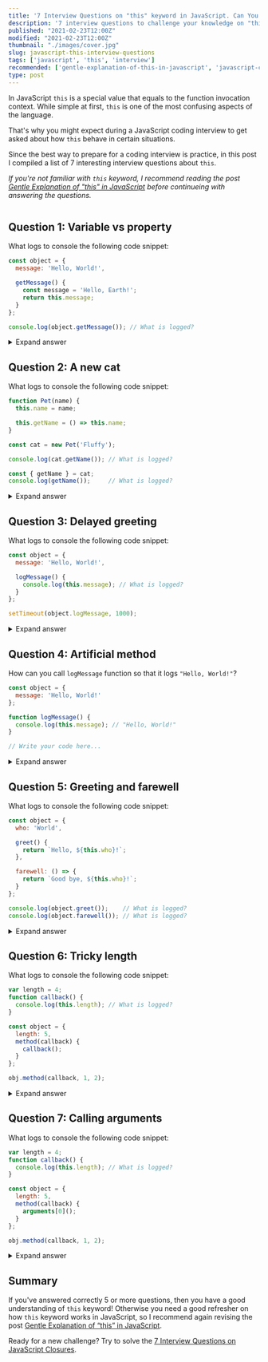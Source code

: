 ```yaml
---
title: '7 Interview Questions on "this" keyword in JavaScript. Can You Answer Them?'
description: '7 interview questions to challenge your knowledge on "this" keyword in JavaScript.'
published: "2021-02-23T12:00Z"
modified: "2021-02-23T12:00Z"
thumbnail: "./images/cover.jpg"
slug: javascript-this-interview-questions
tags: ['javascript', 'this', 'interview']
recommended: ['gentle-explanation-of-this-in-javascript', 'javascript-closures-interview-questions']
type: post
---
```


In JavaScript `this` is a special value that equals to the function invocation context. While simple at first, `this` is one of the most confusing aspects of the language. 

That's why you might expect during a JavaScript coding interview to get asked about how `this` behave in certain situations.  

Since the best way to prepare for a coding interview is practice, in this post I compiled a list of 7 interesting interview questions about `this`.  

*If you're not familiar with `this` keyword, I recommend reading the post [Gentle Explanation of "this" in JavaScript](/gentle-explanation-of-this-in-javascript/) before continueing with answering the questions.*  

```toc
```

## Question 1: Variable vs property

What logs to console the following code snippet:

```javascript
const object = {
  message: 'Hello, World!',

  getMessage() {
    const message = 'Hello, Earth!';
    return this.message;
  }
};

console.log(object.getMessage()); // What is logged?
```

<details>
  <summary>Expand answer</summary>

`'Hello, World!'` is logged to console.  

`object.getMessage()` is a method invocation, that's why `this` inside the method equals `object`.  

There's also a variable declaration `const message = 'Hello, Earth!'` inside the method. The variable doesn't influence anyhow the value of `this.message`.  
</details>

## Question 2: A new cat

What logs to console the following code snippet:

```javascript
function Pet(name) {
  this.name = name;

  this.getName = () => this.name;
}

const cat = new Pet('Fluffy');

console.log(cat.getName()); // What is logged?

const { getName } = cat;
console.log(getName());     // What is logged?
```

<details>
  <summary>Expand answer</summary>

`'Fluffy'` and `'Fluffy'` is logged to console.  

When a function is invoked as a constructor `new Pet('Fluffy')`, `this` inside the constructor function equals to the constructed object. Then `this.name = name` creates `name` property on the object having `'Fluffy'` value.  

`this.getName = () => this.name` creates a method `getName` on the object. And since the arrow function is used, `this` inside the arrow function equals to `this` of the outer function (`Pet`).  

Invoking `cat.getName()`, as well as `getName()`, returns `this.name` as `'Fluffy'`, where `this` is `cat`.  

</details>

## Question 3: Delayed greeting

What logs to console the following code snippet:

```javascript
const object = {
  message: 'Hello, World!',

  logMessage() {
    console.log(this.message); // What is logged?
  }
};

setTimeout(object.logMessage, 1000);
```

<details>
  <summary>Expand answer</summary>

After a delay of 1 second, `undefined` is logged to console.  

While `setTimeout()` function uses the `object.logMessage` as a callback, still, it inovkes `object.logMessage` as a regular function, rather than a method.  

And inside of a regular function `this` equals the global object, which is `window` in case of the browser environment.  

That's why `console.log(this.message)` inside `logMessage` method actually logs `window.message`, which is `undefined`.  

*Side challenge: how can you fix this code so that `'Hello, World!'` is logged to console by `logMessage()` method? Write your solution in a comment below!*

</details>

## Question 4: Artificial method

How can you call `logMessage` function so that it logs `"Hello, World!"`?

```javascript
const object = {
  message: 'Hello, World!'
};

function logMessage() {
  console.log(this.message); // "Hello, World!"
}

// Write your code here...
```

<details>
  <summary>Expand answer</summary>

  There are at least 3 ways how to call `logMessage()` as a method on the `object`. Any of them is considered a correct answer: 

```javascript
const object = {
  message: 'Hello, World!'
};

function logMessage() {
  console.log(this.message); // logs 'Hello, World!'
}

// Using func.call() method
object.call(logMessage);

// Using func.apply() method
object.call(logMessage);

// Creating a bound function
const boundLogMessage = logMessage.bind(object);
boundLogMessage();
```
</details>

## Question 5: Greeting and farewell

What logs to console the following code snippet:

```javascript
const object = {
  who: 'World',

  greet() {
    return `Hello, ${this.who}!`;
  },

  farewell: () => {
    return `Good bye, ${this.who}!`;
  }
};

console.log(object.greet());    // What is logged?
console.log(object.farewell()); // What is logged?
```

<details>
  <summary>Expand answer</summary>

`'Hello, World!'` and `'Good bye, undefined!'` is logged to console.  

When calling `object.greet()`, inside the method `greet()` `this` value equals `object` because `greet` is a regular function. Thus `object.greet()` returns `'Hello, World!'`.  

But `farewell` is an arrow function, so `this` value inside of an arrow function *always* equals `this` of the outer scope. 

The outer scope of `farewell` function is the global scope, where `this` is the global obect. Thus `object.farewell()` actually returns `'Good bye, ${window.who}!'`, which is evaluated as `'Good bye, undefined!'`.  

</details>

## Question 6: Tricky length

What logs to console the following code snippet:

```javascript
var length = 4;
function callback() {
  console.log(this.length); // What is logged?
}

const object = {
  length: 5,
  method(callback) {
    callback();
  }
};

obj.method(callback, 1, 2);
```

<details>
  <summary>Expand answer</summary>

  `4` is logged to console.

  `callback()` function is invoked using a regular function invocation inside `method()`.  

  Since `this` value during a regular function invocation equals the global object, `this.length` is evaluated as `window.length`. 
  
  Also the first statement `var length = 4` actually creates a property `length` on the global object: `window.length` becomes `4`.  

  Finally `console.log(this.length)` logs `window.length`, which is `4`.  
</details>

## Question 7: Calling arguments

What logs to console the following code snippet:

```javascript
var length = 4;
function callback() {
  console.log(this.length); // What is logged?
}

const object = {
  length: 5,
  method(callback) {
    arguments[0]();
  }
};

obj.method(callback, 1, 2);
```

<details>
  <summary>Expand answer</summary>

  `3` is logged to console.

  `obj.method(callback, 1, 2)` is invoked with 3 arguments: `callback`, `1` and `2`. As result the `arguments` is an array-like object of the following structure:

  ```javascript
  { 
    0: callback, 
    1: 1, 
    2: 2, 
    length: 3 
  }
  ```

  `arguments[0]()` performs a method invocation of the `callback` on the `arguments` object. 
  
  `this` inside the `callback` equals `arguments`, so `this.length` is same as `arguments.length` &mdash; which is `3`.  
</details>

## Summary

If you've answered correctly 5 or more questions, then you have a good understanding of `this` keyword! Otherwise you need a good refresher on how `this` keyword works in JavaScript, so I recommend again revising the post [Gentle Explanation of “this” in JavaScript](/gentle-explanation-of-this-in-javascript/).  

Ready for a new challenge? Try to solve the [7 Interview Questions on JavaScript Closures](/javascript-closures-interview-questions/).